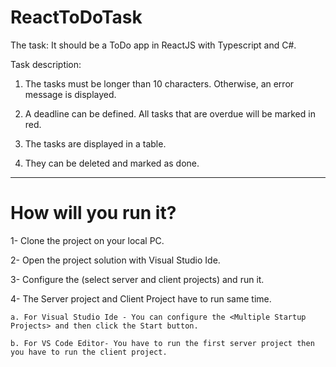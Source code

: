 # ReactToDoTask

The task: It should be a ToDo app in ReactJS with Typescript and C#.

Task description:

1. The tasks must be longer than 10 characters. Otherwise, an error message is displayed.

2. A deadline can be defined. All tasks that are overdue will be marked in red.

3. The tasks are displayed in a table.

4. They can be deleted and marked as done.

---------------------------------------------------------------------------
# How will you run it?

1- Clone the project on your local PC.

2- Open the project solution with Visual Studio Ide.  

3- Configure the <Multiple Startup Projects> (select server and client projects) and run it.

4- The Server project and Client Project have to run same time.
    
    a. For Visual Studio Ide - You can configure the <Multiple Startup Projects> and then click the Start button.
    
    b. For VS Code Editor- You have to run the first server project then you have to run the client project.



